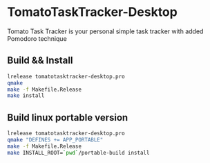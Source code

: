 TomatoTaskTracker-Desktop
=========================

Tomato Task Tracker is your personal simple task tracker
with added Pomodoro technique


Build && Install
----------------

```bash
lrelease tomatotasktracker-desktop.pro
qmake
make -f Makefile.Release
make install
```

Build linux portable version
----------------------------

```bash
lrelease tomatotasktracker-desktop.pro
qmake "DEFINES += APP_PORTABLE"
make -f Makefile.Release
make INSTALL_ROOT=`pwd`/portable-build install
```
